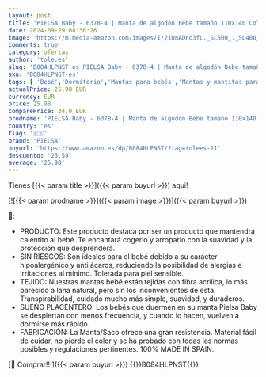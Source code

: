 ```yaml
---
layout: post
title: 'PIELSA Baby - 6378-4 | Manta de algodón Bebe tamaño 110x140 Color Azul  Manta Bebe Transpirable  Confortable  hipoalergénica y antiácaros  Manta Bebe máxima suavidad y Confortable'
date: 2024-09-29 08:36:26
image: 'https://m.media-amazon.com/images/I/21UnADno3fL._SL500_._SL400_.jpg'
comments: true
category: ofertas
author: 'tole.es'
slug: 'B084HLPNST-es PIELSA Baby - 6378-4 | Manta de algodón Bebe tamaño...'
sku: 'B084HLPNST-es'
tags: [ 'Bebé','Dormitorio','Mantas para bebés','Mantas y mantitas para bebés','Ropa de cama','bebe','pielsa','🇪🇸', ]
actualPrice: 25.98 EUR
currency: EUR
price: 25.98
comparePrice: 34.0 EUR
prodname: 'PIELSA Baby - 6378-4 | Manta de algodón Bebe tamaño 110x140 Color Azul  Manta Bebe Transpirable  Confortable  hipoalergénica y antiácaros  Manta Bebe máxima suavidad y Confortable'
country: 'es'
flag: '🇪🇸'
brand: 'PIELSA'
buyurl: 'https://www.amazon.es/dp/B084HLPNST/?tag=tolees-21'
descuento: '23.59'
average: '25.98'
---
```


Tienes [{{< param title >}}]({{< param buyurl >}}) aqui!

[![{{< param prodname >}}]({{< param image >}})]({{< param buyurl >}})

🔎:

- PRODUCTO: Este producto destaca por ser un producto que mantendrá calentito al bebé. Te encantará cogerlo y arroparlo con la suavidad y la protección que desprenderá.
- SIN RIESGOS: Son ideales para el bebé debido a su carácter hipoalergénico y anti ácaros, reduciendo la posibilidad de alergias e irritaciones al mínimo. Tolerada para piel sensible.
- TEJIDO: Nuestras mantas bebé están tejidas con fibra acrílica, lo más parecido a lana natural, pero sin los inconvenientes de ésta. Transpirabilidad, cuidado mucho más simple, suavidad, y duraderos.
- SUEÑO PLACENTERO: Los bebés que duermen en su manta Pielsa Baby se despiertan con menos frecuencia, y cuando lo hacen, vuelven a dormirse más rápido.
- FABRICACIÓN: La Manta/Saco ofrece una gran resistencia. Material fácil de cuidar, no pierde el color y se ha probado con todas las normas posibles y regulaciones pertinentes. 100% MADE IN SPAIN.

[🛒 Comprar!!!]({{< param buyurl >}})
{{<world>}}B084HLPNST{{</world>}}
